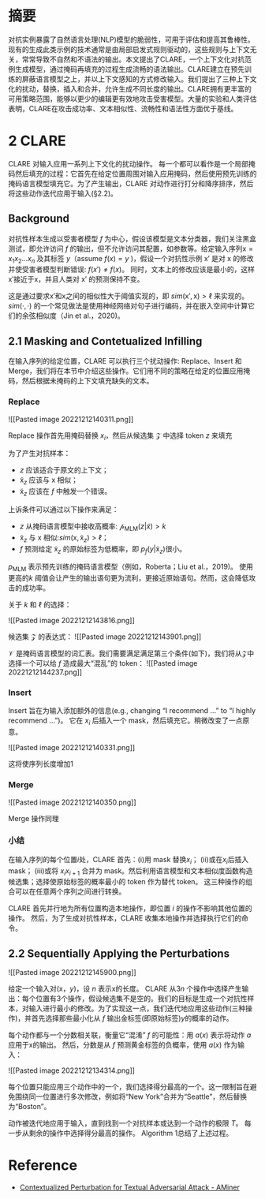 # 摘要
对抗实例暴露了自然语言处理(NLP)模型的脆弱性，可用于评估和提高其鲁棒性。现有的生成此类示例的技术通常是由局部启发式规则驱动的，这些规则与上下文无关，常常导致不自然和不语法的输出。本文提出了CLARE，一个上下文化对抗范例生成模型，通过掩码再填充的过程生成流畅的语法输出。CLARE建立在预先训练的屏蔽语言模型之上，并以上下文感知的方式修改输入。我们提出了三种上下文化的扰动，替换，插入和合并，允许生成不同长度的输出。CLARE拥有更丰富的可用策略范围，能够以更少的编辑更有效地攻击受害模型。大量的实验和人类评估表明，CLARE在攻击成功率、文本相似性、流畅性和语法性方面优于基线。

# 2 CLARE
CLARE 对输入应用一系列上下文化的扰动操作。 每一个都可以看作是一个局部掩码然后填充的过程：它首先在给定位置周围对输入应用掩码，然后使用预先训练的掩码语言模型填充它。为了产生输出，CLARE 对动作进行打分和降序排序，然后将这些动作迭代应用于输入(§2.2)。

## Background
对抗性样本生成以受害者模型 $f$ 为中心，假设该模型是文本分类器，我们关注黑盒测试，即允许访问 $f$ 的输出，但不允许访问其配置，如参数等。给定输入序列$\mathrm{x}=x_1x_2 ... x_n$ 及其标签 $y$（assume $f(x)=y$ )，假设一个对抗性示例 $\mathrm{x'}$ 是对 $\mathrm{x}$ 的修改并使受害者模型判断错误: $f(x') \ne f(x)$。 同时，文本上的修改应该是最小的，这样$\mathrm{x'}$接近于$\mathrm{x}$，并且人类对 $\mathrm{x'}$ 的预测保持不变。

这是通过要求$\mathrm{x'}$和$\mathrm{x}$之间的相似性大于阈值实现的，即 $sim(\mathrm{x'},\mathrm{x})>\ell$ 来实现的。 $sim(·,·)$ 的一个常见做法是使用神经网络对句子进行编码，并在嵌入空间中计算它们的余弦相似度（Jin et al.，2020)。 

## 2.1 Masking and Contetualized Infilling
在输入序列的给定位置，CLARE 可以执行三个扰动操作: Replace、Insert 和 Merge，我们将在本节中介绍这些操作。它们用不同的策略在给定的位置应用掩码，然后根据未掩码的上下文填充缺失的文本。 

### Replace
![[Pasted image 20221212140311.png]]

Replace 操作首先用掩码替换 $x_i$，然后从候选集 $\mathcal{Z}$ 中选择 token $z$ 来填充

为了产生对抗样本：
- $z$ 应该适合于原文的上下文；
- $\mathrm{\tilde{x}}_z$ 应该与 $\mathrm{x}$ 相似； 
- $\mathrm{\tilde{x}}_z$ 应该在 $f$ 中触发一个错误。 

上诉条件可以通过以下操作来满足：
- $z$ 从掩码语言模型中接收高概率: $\mathcal{p} _{\mathrm{MLM}}(z|\tilde{x})>k$
- $\mathrm{\tilde{x}}_z$ 与 x 相似:$sim(\mathrm{x},\mathrm{\tilde{x}}_z)>\ell$； 
- $f$ 预测给定 $\mathrm{\tilde{x}}_z$ 的原始标签为低概率，即 $p_f({y| \mathrm{\tilde{x}}_z})$很小。

$p_{\mathrm{MLM}}$ 表示预先训练的掩码语言模型（例如，Roberta；Liu et al.，2019)。 使用更高的$k$ 阈值会让产生的输出语句更为流利，更接近原始语句。然而，这会降低攻击的成功率。 

关于 $k$ 和 $\ell$ 的选择：

![[Pasted image 20221212143816.png]]

候选集 $\mathcal{Z}$ 的表达式：
![[Pasted image 20221212143901.png]]

$\mathcal{V}$ 是掩码语言模型的词汇表。我们需要满足满足第三个条件(如下)，我们将从$\mathcal{Z}$中选择一个可以给 $f$ 造成最大“混乱”的 token：
![[Pasted image 20221212144237.png]]

### Insert
Insert 旨在为输入添加额外的信息(e.g., changing “I recommend ...” to “I highly
recommend ...”)。 它在 $x_i$ 后插入一个 mask，然后填充它。稍微改变了一点原意。

![[Pasted image 20221212140331.png]]

这将使序列长度增加1 

### Merge

![[Pasted image 20221212140350.png]]

Merge 操作同理

### 小结
在输入序列的每个位置$i$处，CLARE 首先：(i)用 mask 替换$x_i$； (ii)或在$x_i$后插入 mask； (iii)或将 $x_ix_{i+1}$ 合并为 mask。然后利用语言模型和文本相似度函数构造候选集；选择使原始标签的概率最小的 token 作为替代 token。 这三种操作的组合可以在任意两个序列之间进行转换。

CLARE 首先并行地为所有位置构造本地操作，即位置 $i$ 的操作不影响其他位置的操作。 然后，为了生成对抗性样本，CLARE 收集本地操作并选择执行它们的命令。 

## 2.2 Sequentially Applying the Perturbations

![[Pasted image 20221212145900.png]]

给定一个输入对$(\mathrm{x}，y)$，设 $n$ 表示x的长度。 CLARE 从$3n$ 个操作中选择产生输出：每个位置有3个操作，假设候选集不是空的。我们的目标是生成一个对抗性样本，对输入进行最小的修改。为了实现这一点，我们迭代地应用这些动作(三种操作)，并首先选择那些最小化从 $f$ 输出金标签(即原始标签)$y$的概率的动作。 

每个动作都与一个分数相关联，衡量它“混淆” $f$ 的可能性：用 $a(x)$ 表示将动作 $a$ 应用于$\mathrm{x}$的输出。 然后，分数是从 $f$ 预测黄金标签的负概率，使用 $a(x)$ 作为输入： 

![[Pasted image 20221212134314.png]]

每个位置只能应用三个动作中的一个，我们选择得分最高的一个。这一限制旨在避免围绕同一位置进行多次修改，例如将“New York”合并为“Seattle”，然后替换为“Boston”。 

动作被迭代地应用于输入，直到找到一个对抗样本或达到一个动作的极限 $T$。 每一步从剩余的操作中选择得分最高的操作。 Algorithm 1总结了上述过程。 

# Reference
- [Contextualized Perturbation for Textual Adversarial Attack - AMiner](https://www.aminer.cn/pub/5f632df091e011242e3f2b42/contextualized-perturbation-for-textual-adversarial-attack?conf=acl2021?f=zh#rEbrahimi_et+al_2018_a)
